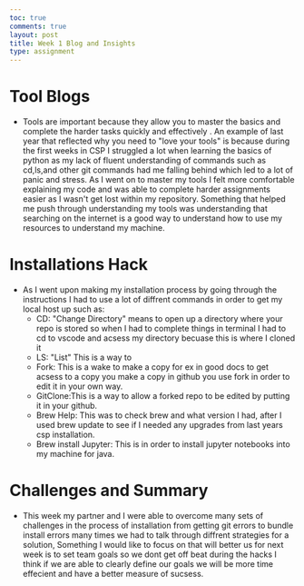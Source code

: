 ```yaml
---
toc: true
comments: true
layout: post
title: Week 1 Blog and Insights
type: assignment
---
```


# Tool Blogs
- Tools are important because they allow you to master the basics and complete the harder tasks quickly and effectively . An example of last year that reflected why you need to "love your tools" is because during the first weeks in CSP I struggled a lot when learning the basics of python as my lack of fluent understanding of commands such as cd,ls,and other git commands had me falling behind which led to a lot of panic and stress. As I went on to master my tools I felt more comfortable explaining my code and was able to complete harder assignments easier as I wasn't get lost within my repository. Something that helped me push through understanding my tools was understanding that searching on the internet is a good way to understand how to use my resources to understand my machine.  


# Installations Hack
- As I went upon making my installation process by going through the instructions I had to use a lot of diffrent commands in order to get my local host up such as:
    - CD: "Change Directory" means to  open up a directory where your repo is stored so when I had to complete things in terminal I had to cd to vscode and acsess my directory becuase this is where I cloned it 
    - LS: "List" This is a way to 
    - Fork: This is a wake to make a copy for ex in good docs to get acsess to a copy you make a copy in github you use fork in order to edit it in your own way. 
    - GitClone:This is a way to allow a forked repo to be edited by putting it in your github.
    - Brew Help: This was to check brew and what version I had, after I used brew update to see if I needed any upgrades from last years csp installation.
    - Brew install Jupyter: This is in order to install jupyter notebooks into my machine for java.


# Challenges and Summary
- This week my partner and I were able to overcome many sets of challenges in the process of installation from getting git errors to bundle install errors many times we had to talk through diffrent strategies for a solution, Something I would like to focus on that will better us for next week is to set team goals so we dont get off beat during the hacks I think if we are able to clearly define our goals we will be more time effecient and have a better measure of sucsess. 